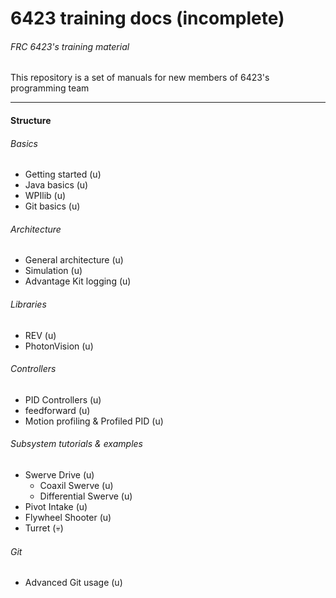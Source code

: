 # 6423 training docs (incomplete)
###### FRC 6423's training material

This repository is a set of manuals for new members of 6423's programming team

---
#### Structure

###### Basics
* Getting started (u)
* Java basics (u)
* WPIlib (u)
* Git basics (u)

###### Architecture
* General architecture (u)
* Simulation (u)
* Advantage Kit logging (u)

###### Libraries
* REV (u)
* PhotonVision (u)

###### Controllers
* PID Controllers (u)
* feedforward (u)
* Motion profiling & Profiled PID (u)

###### Subsystem tutorials & examples
* Swerve Drive (u)
    - Coaxil Swerve (u)
    - Differential Swerve (u)
* Pivot Intake (u)
* Flywheel Shooter (u)
* Turret (:skull:)

###### Git
* Advanced Git usage (u)
